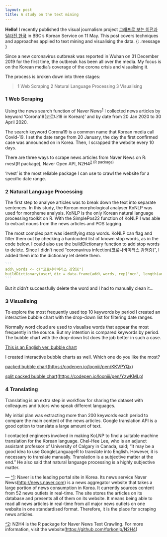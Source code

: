 ```yaml
---
layout: post
title: A study on the text mining
---
```



**Hello!** I recently published the visual journalism project [그래프로 보는 이전과 달라진 한국][1] in BBC’s Korean Service on 11 May. This post covers techniques and approaches applied to text mining and visualising the data.
{: .message }


Since a new coronavirus outbreak was reported in Wuhan on 31 December 2019 for the first time, the outbreak has been all over the media. My focus is on the Korean media’s coverage of the corona crisis and visualising it.

The process is broken down into three stages:

> 1 Web Scraping
> 2 Natural Language Processing
> 3 Visualising


### 1 Web Scraping

Using the news search function of Naver News<sup id="a1">[1][2]</sup> I collected news articles by keyword ‘Corona19(코로나19 in Korean)’ and by date from 20 Jan 2020 to 30 April 2020.

The search keyword Corona19 is a common name that Korean media call Covid-19. I set the date range from 20 January, the day the first confirmed case was announced on in Korea. Then, I scrapped the website every 10 days.

There are three ways to scrape news articles from Naver News on R:
rvest(R package), Naver Open API, N2H4<sup id="a2">[2][3]</sub> (R package)

‘rvest’ is the most reliable package I can use to crawl the website for a specific date range.


### 2 Natural Language Processing

The first step to analyse articles was to break down the text into separate sentences. In this study, the Korean morphological analyser KoNLP was used for morpheme analysis. KoNLP is the only Korean natural language processing toolkit on R. With the SimplePos22 function of KoNLP I was able to extract nouns from the news articles and POS tagging.

The most complex part was identifying stop words. KoNLP can flag and filter them out by checking a hardcoded list of known stop words, as in the code below.
I could also use the buildDictionary function to add stop words to delete. Since I didn’t need “coronavirus infection(코로나바이러스 감염증)”, I added them into the dictionary let delete them.

````r
``` 
add\_words <- c("코로나바이러스 감염증")
buildDictionary(user\_dic = data.frame(add\_words, rep("ncn", length(add\_words))), replace\_usr\_dic = T)
```
````

But it didn’t successfully delete the word and I had to manually clean it…


### 3 Visualising

To explore the most frequently used top 10 keywords by period I created an interactive bubble chart with the drop-down list for filtering date ranges.

Normally word cloud are used to visualise words that appear the most frequently in the source. But my intention is compared keywords by period. The bubble chart with the drop-down list does the job better in such a case.

[This is an English ver. bubble chart]()

I created interactive bubble charts as well.
Which one do you like the most?

[packed bubble chart][5](https://codepen.io/looniii/pen/KKVPYQx)

[split packed bubble chart][6](https://codepen.io/looniii/pen/YzwKMLp)


### 4 Translating

Translating is an extra step in workflow for sharing the dataset with colleagues and tutors who speak different languages.

My initial plan was extracting more than 200 keywords each period to compare the main content of the news articles. Google translation API is a good option to translate a large amount of text.

I contacted engineers involved in making KoLNP to find a suitable machine translation for the Korean language.
Chel-Hee Lee, who is an adjunct assistant professor of University of Calgary in Canada, said;
“It may be a good idea to use GoogleLanguageR to translate into English. However, it is necessary to translate manually. Translation is a subjective matter at the end.”
He also said that natural language processing is a highly subjective matter.

—
[^1][7]: Naver is the leading portal site in Korea. Its news service Naver News(http://news.naver.com) is a news aggregator website that takes a large portion of news consumption in Korea. It currently sources content from 52 news outlets in real-time. The site stores the articles on its database and presents all of them on its website. It means being able to read all news articles in real-time from all major news outlets on one website in one standardised format. Therefore, it is the place for scraping news articles. 

 [^2][8]: N2H4 is the R package for Naver News Text Crawling. For more information, visit the website(https://github.com/forkonlp/N2H4)

[1]:	https://www.bbc.com/korean/news-52601647
[2]:	#footnote1
[3]:	#footnote2
[5]:	(https://codepen.io/looniii/pen/KKVPYQx) "bubble small"
[6]:	(https://codepen.io/looniii/pen/YzwKMLp) "bubble big"
[7]:	%20http://news.naver.com%20
[8]:	https://github.com/forkonlp/N2H4